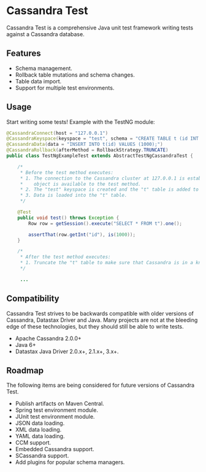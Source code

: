 # Cassandra Test

Cassandra Test is a comprehensive Java unit test framework writing tests against a Cassandra database.

## Features

- Schema management.
- Rollback table mutations and schema changes.
- Table data import.
- Support for multiple test environments.

## Usage

Start writing some tests! Example with the TestNG module:

```java
@CassandraConnect(host = "127.0.0.1")
@CassandraKeyspace(keyspace = "test", schema = "CREATE TABLE t (id INT PRIMARY KEY);")
@CassandraData(data = "INSERT INTO t(id) VALUES (1000);")
@CassandraRollback(afterMethod = RollbackStrategy.TRUNCATE)
public class TestNgExampleTest extends AbstractTestNgCassandraTest {

    /*
     * Before the test method executes:
     * 1. The connection to the Cassandra cluster at 127.0.0.1 is established. The Session
     *    object is available to the test method.
     * 2. The "test" keyspace is created and the "t" table is added to it.
     * 3. Data is loaded into the "t" table.
     */

    @Test
    public void test() throws Exception {
        Row row = getSession().execute("SELECT * FROM t").one();

        assertThat(row.getInt("id"), is(1000));
    }

    /*
     * After the test method executes:
     * 1. Truncate the "t" table to make sure that Cassandra is in a known state before executing the next test.
     */

     ...

```


## Compatibility

Cassandra Test strives to be backwards compatible with older versions of Cassandra, Datastax Driver and Java. Many projects
are not at the bleeding edge of these technologies, but they should still be able to write tests.

- Apache Cassandra 2.0.0+
- Java 6+
- Datastax Java Driver 2.0.x+, 2.1.x+, 3.x+.

## Roadmap

The following items are being considered for future versions of Cassandra Test.

- Publish artifacts on Maven Central.
- Spring test environment module.
- JUnit test environment module.
- JSON data loading.
- XML data loading.
- YAML data loading.
- CCM support.
- Embedded Cassandra support.
- SCassandra support.
- Add plugins for popular schema managers.